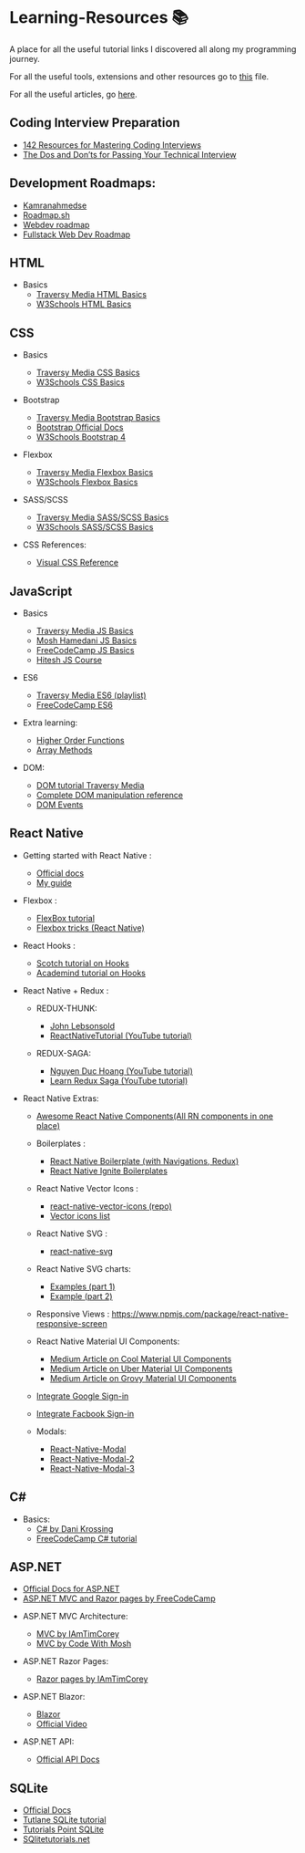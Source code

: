 # Learning-Resources :books:
A place for all the useful tutorial links I discovered all along my programming journey.

For all the useful tools, extensions and other resources go to [this](https://github.com/Quadrified/Useful-Links/tree/master#useful-links) file.

For all the useful articles, go [here](https://github.com/Quadrified/Useful-Links/blob/master/Useful-Articles.md#useful-articles-books).

## Coding Interview Preparation
- [142 Resources for Mastering Coding Interviews](https://medium.com/better-programming/the-software-engineering-study-guide-bac25b8b61eb)
- [The Dos and Don’ts for Passing Your Technical Interview](https://medium.com/better-programming/the-dos-and-donts-for-passing-your-technical-interview-1f2503c10733)
 

## Development Roadmaps:
- [Kamranahmedse](https://github.com/kamranahmedse/developer-roadmap)
- [Roadmap.sh](https://roadmap.sh/)
- [Webdev roadmap](https://www.instagram.com/p/CDle0BspbRr/)
- [Fullstack Web Dev Roadmap](https://www.instagram.com/p/CCvw0kXAYg0/)

## HTML

* Basics
    - [Traversy Media HTML Basics](https://www.youtube.com/watch?v=yfoY53QXEnI&list=PLillGF-RfqbZTASqIqdvm1R5mLrQq79CU&index=2)
    - [W3Schools HTML Basics](https://www.w3schools.com/html/)

## CSS

* Basics
    - [Traversy Media CSS Basics](https://www.youtube.com/watch?v=UB1O30fR-EE&list=PLillGF-RfqbZTASqIqdvm1R5mLrQq79CU&index=2&t=0s)
    - [W3Schools CSS Basics](https://www.w3schools.com/css/)
    
* Bootstrap
    - [Traversy Media Bootstrap Basics](https://www.youtube.com/watch?v=5GcQtLDGXy8)
	- [Bootstrap Official Docs](https://getbootstrap.com/docs/4.5/getting-started/introduction/)
	- [W3Schools Bootstrap 4](https://www.w3schools.com/bootstrap4/)
	
* Flexbox
	- [Traversy Media Flexbox Basics](https://www.youtube.com/watch?v=JJSoEo8JSnc)
	- [W3Schools Flexbox Basics](https://www.w3schools.com/css/css3_flexbox.asp)
	
* SASS/SCSS
	- [Traversy Media SASS/SCSS Basics](https://www.youtube.com/watch?v=nu5mdN2JIwM)
	- [W3Schools SASS/SCSS Basics](https://www.w3schools.com/sass/)
	
* CSS References:
	- [Visual CSS Reference](https://cssreference.io/)

## JavaScript

* Basics
    - [Traversy Media JS Basics](https://www.youtube.com/watch?v=hdI2bqOjy3c)
    - [Mosh Hamedani JS Basics](https://www.youtube.com/watch?v=W6NZfCO5SIk)
    - [FreeCodeCamp JS Basics](https://www.youtube.com/watch?v=PkZNo7MFNFg)
	- [Hitesh JS Course](https://www.youtube.com/playlist?list=PLRAV69dS1uWSxUIk5o3vQY2-_VKsOpXLD)

* ES6
    - [Traversy Media ES6 (playlist)](https://www.youtube.com/playlist?list=PLillGF-RfqbZ7s3t6ZInY3NjEOOX7hsBv)
    - [FreeCodeCamp ES6](https://www.youtube.com/watch?v=nZ1DMMsyVyI)

* Extra learning:
    - [Higher Order Functions](https://www.youtube.com/watch?v=rRgD1yVwIvE)
    - [Array Methods](https://www.youtube.com/watch?v=R8rmfD9Y5-c)

* DOM:
	- [DOM tutorial Traversy Media](https://www.youtube.com/playlist?list=PLillGF-RfqbYE6Ik_EuXA2iZFcE082B3s)
	- [Complete DOM manipulation reference](http://youmightnotneedjquery.com/)
	- [DOM Events](https://www.instagram.com/p/CC_ZMDgKq7t/)
    
## React Native
* Getting started with React Native : 
	- [Official docs](https://facebook.github.io/react-native/docs/getting-started)
	- [My guide](https://drive.google.com/file/d/1eE4baXiDyZw7qZV54Wm5BDriTGWQa62w/view?usp=sharing)
	
* Flexbox :
	- [FlexBox tutorial](https://jsfiddle.net/bradtraversy/bu0ecodm/1/)
	- [Flexbox tricks (React Native)](https://css-tricks.com/snippets/css/a-guide-to-flexbox/)
* React Hooks : 
	- [Scotch tutorial on Hooks](https://scotch.io/tutorials/build-a-react-to-do-app-with-react-hooks-no-class-components)
	- [Academind tutorial on Hooks](https://academind.com/learn/react/react-hooks-introduction/)

* React Native + Redux :
	- REDUX-THUNK:
		* [John Lebsonsold](https://www.youtube.com/playlist?list=PLk083BmAphjtGWyZUuo1BiCS_ZAgps6j5)
		* [ReactNativeTutorial (YouTube tutorial)](https://www.youtube.com/watchv=Hn2acItzQBk&list=PLSQhEegvsgQCCeaJe2V9XrsD7EIm2Qpv5&index=10&t=0s)

	- REDUX-SAGA:
		* [Nguyen Duc Hoang (YouTube tutorial)](https://www.youtube.com/watch?v=IOTEAunY8ZI)
		* [Learn Redux Saga (YouTube tutorial)](https://www.youtube.com/playlist?list=PLMV09mSPNaQlWvqEwF6TfHM-CVM6lXv39)


* React Native Extras: 
	- [Awesome React Native Components(All RN components in one place)](https://www.awesome-react-native.com/#Components-UI)
	- Boilerplates :
		* [React Native Boilerplate (with Navigations, Redux)](https://github.com/victorkvarghese/react-native-feature-boilerplate?source=post_page-----dd7c4434bc26----------------------)
		* [React Native Ignite Boilerplates](https://github.com/infinitered/ignite)
		
	- React Native Vector Icons : 
		* [react-native-vector-icons (repo)](https://github.com/oblador/react-native-vector-icons)
		* [Vector icons list](https://oblador.github.io/react-native-vector-icons/)

	- React Native SVG : 
		* [react-native-svg](https://github.com/react-native-community/react-native-svg)

	- React Native SVG charts: 
		* [Examples (part 1)](https://github.com/JesperLekland/react-native-svg-charts)
		* [Example (part 2)](https://github.com/JesperLekland/react-native-svg-charts-examples)
	
	- Responsive Views : https://www.npmjs.com/package/react-native-responsive-screen
		
	- React Native Material UI Components: 
		* [Medium Article on Cool Material UI Components](https://medium.com/@victorvarghese/super-cool-material-ui-components-in-react-native-dd7c4434bc26)
		* [Medium Article on Uber Material UI Components](https://medium.com/@victorvarghese/uber-cool-react-native-components-30a757db5852)
		* [Medium Article on Grovy Material UI Components](https://medium.com/@victorvarghese/groovy-react-native-components-c9aa478e1627)
	- [Integrate Google Sign-in](https://github.com/react-native-community/react-native-google-signin)
	- [Integrate Facbook Sign-in](https://github.com/facebook/react-native-fbsdk)
	- Modals:
		* [React-Native-Modal](https://github.com/react-native-community/react-native-modal)
		* [React-Native-Modal-2](https://github.com/jacklam718/react-native-modals/blob/master/README.md)
		* [React-Native-Modal-3](https://reactnativeexample.com/tag/popup/)
		
## C#
* Basics:
	- [C# by Dani Krossing](https://www.youtube.com/watch?v=HB1aPYPPJ24&list=PL0eyrZgxdwhxD9HhtpuZV22KxEJAZ55X-)
	- [FreeCodeCamp C# tutorial](https://www.youtube.com/watch?v=GhQdlIFylQ8&list=PLSQhEegvsgQCCeaJe2V9XrsD7EIm2Qpv5&index=16&t=0s)

## ASP.NET
- [Official Docs for ASP.NET](https://docs.microsoft.com/en-us/aspnet/core/?view=aspnetcore-3.1)
- [ASP.NET MVC and Razor pages by FreeCodeCamp](https://www.youtube.com/watch?v=C5cnZ-gZy2I)

* ASP.NET MVC Architecture:
	- [MVC by IAmTimCorey](https://www.youtube.com/watch?v=1ck9LIBxO14)
	- [MVC by Code With Mosh](https://www.youtube.com/watch?v=E7Voso411Vs)

* ASP.NET Razor Pages:
	- [Razor pages by IAmTimCorey](https://www.youtube.com/watch?v=68towqYcQlY)
	
* ASP.NET Blazor:
	- [Blazor ](https://www.youtube.com/playlist?list=PL4WEkbdagHIR0RBe_P4bai64UDqZEbQap)
	- [Official Video](https://www.youtube.com/watch?v=MetcuX1OHD0)
	
* ASP.NET API:
	- [Official API Docs](https://docs.microsoft.com/en-us/aspnet/core/tutorials/first-web-api?view=aspnetcore-3.1&tabs=visual-studio)
	
## SQLite
- [Official Docs](https://www.sqlite.org/docs.html)
- [Tutlane SQLite tutorial](https://www.tutlane.com/tutorial/sqlite/sqlite-tutorial)
- [Tutorials Point SQLite](https://www.tutorialspoint.com/sqlite/index.htm)
- [SQlitetutorials.net](https://www.sqlitetutorial.net/)

